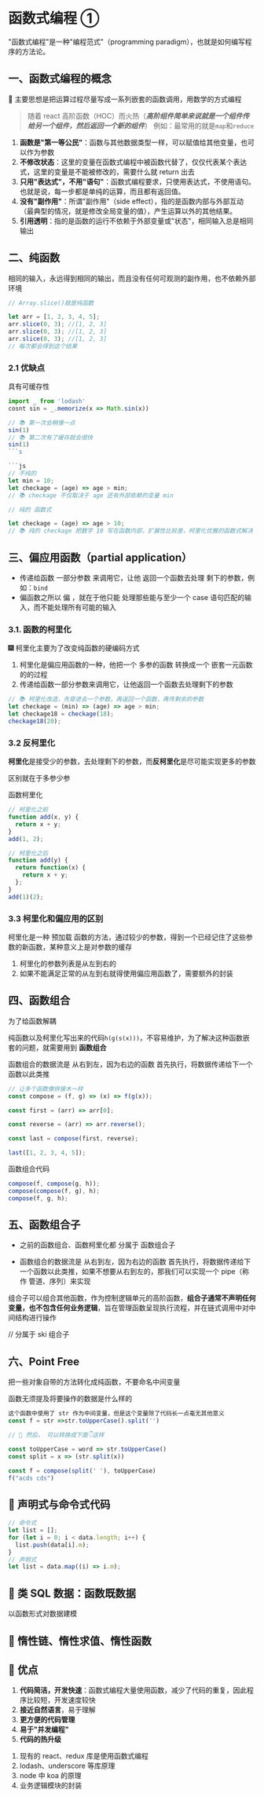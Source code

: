 # 函数式编程 ①

"函数式编程"是一种"编程范式"（programming paradigm），也就是如何编写程序的方法论。

## 一、函数式编程的概念

🍺 主要思想是把运算过程尽量写成一系列嵌套的函数调用，用数学的方式编程

> 随着 react 高阶函数（HOC）而火热（**_高阶组件简单来说就是一个组件传给另一个组件，然后返回一个新的组件_**）
> 例如：最常用的就是`map`和`reduce`

1. **函数是"第一等公民"**：函数与其他数据类型一样，可以赋值给其他变量，也可以作为参数
2. **不修改状态**：这里的变量在函数式编程中被函数代替了，仅仅代表某个表达式，这里的变量是不能被修改的，需要什么就 return 出去
3. **只用"表达式"，不用"语句"**：函数式编程要求，只使用表达式，不使用语句。也就是说，每一步都是单纯的运算，而且都有返回值。
4. **没有"副作用"**：所谓"副作用"（side effect），指的是函数内部与外部互动（最典型的情况，就是修改全局变量的值），产生运算以外的其他结果。
5. **引用透明**：指的是函数的运行不依赖于外部变量或"状态"，相同输入总是相同输出

## 二、纯函数

相同的输入，永远得到相同的输出，而且没有任何可观测的副作用，也不依赖外部环境

```js
// Array.slice()就是纯函数

let arr = [1, 2, 3, 4, 5];
arr.slice(0, 3); //[1, 2, 3]
arr.slice(0, 3); //[1, 2, 3]
arr.slice(0, 3); //[1, 2, 3]
// 每次都会得到这个结果
```

### 2.1 优缺点

具有可缓存性

```js
import _ from 'lodash'
cosnt sin = _.memorize(x => Math.sin(x))

// 📚 第一次会稍慢一点
sin(1)
// 📚 第二次有了缓存就会很快
sin(1)
```s

```js
// 不纯的
let min = 10;
let checkage = (age) => age > min;
// 📚 checkage 不仅取决于 age 还有外部依赖的变量 min

// 纯的 函数式

let checkage = (age) => age > 10;
// 📚 纯的 checkage 把数字 10 写在函数内部，扩展性比较差，柯里化优雅的函数式解决
```

## 三、偏应用函数（partial application）

- 传递给函数 一部分参数 来调用它，让他 返回一个函数去处理 剩下的参数，例如：`bind`
- 偏函数之所以 偏 ，就在于他只能 处理那些能与至少一个 case 语句匹配的输入，而不能处理所有可能的输入

### 3.1. 函数的柯里化

🎆 柯里化主要为了改变纯函数的硬编码方式

1. 柯里化是偏应用函数的一种，他把一个 多参的函数 转换成一个 嵌套一元函数的的过程
2. 传递给函数一部分参数来调用它，让他返回一个函数去处理剩下的参数

```js
// 📚 柯里化改造，先穿进去一个参数，再返回一个函数，再传剩余的参数
let checkage = (min) => (age) => age > min;
let checkage18 = checkage(18);
checkage18(20);
```

### 3.2 反柯里化

**柯里化**是接受少的参数，去处理剩下的参数，而**反柯里化**是尽可能实现更多的参数

区别就在于多参少参

函数柯里化

```js
// 柯里化之前
function add(x, y) {
  return x + y;
}
add(1, 2);

// 柯里化之后
function add(y) {
  return function(x) {
    return x + y;
  };
}
add(1)(2);
```

### 3.3 柯里化和偏应用的区别

柯里化是一种 预加载 函数的方法，通过较少的参数，得到一个已经记住了这些参数的新函数，某种意义上是对参数的缓存

1. 柯里化的参数列表是从左到右的
2. 如果不能满足正常的从左到右就得使用偏应用函数了，需要额外的封装

## 四、函数组合

为了给函数解耦

纯函数以及柯里化写出来的代码`h(g(s(x)))`，不容易维护，为了解决这种函数嵌套的问题，就需要用到 **函数组合**

函数组合的数据流是 从右到左，因为右边的函数 首先执行，将数据传递给下一个函数以此类推

```js
// 让多个函数像拼接木一样
const compose = (f, g) => (x) => f(g(x));

const first = (arr) => arr[0];

const reverse = (arr) => arr.reverse();

const last = compose(first, reverse);

last([1, 2, 3, 4, 5]);
```

函数组合代码

```js
compose(f, compose(g, h));
compose(compose(f, g), h);
compose(f, g, h);
```

## 五、函数组合子

- 之前的函数组合、函数柯里化都 分属于 函数组合子

- 函数组合的数据流是 从右到左，因为右边的函数 首先执行，将数据传递给下一个函数以此类推，如果不想要从右到左的，那我们可以实现一个 pipe（称作 管道、序列）来实现

组合子可以组合其他函数，作为控制逻辑单元的高阶函数，**组合子通常不声明任何变量，也不包含任何业务逻辑**，旨在管理函数呈现执行流程，并在链式调用中对中间结构进行操作

// 分属于 ski 组合子

## 六、Point Free

把一些对象自带的方法转化成纯函数，不要命名中间变量

函数无须提及将要操作的数据是什么样的

```js
这个函数中使用了 str 作为中间变量，但是这个变量除了代码长一点毫无其他意义
const f = str =>str.toUpperCase().split('')

// 🏡 然后， 可以转换成下面👇这样

const toUpperCase = word => str.toUpperCase()
const split = x => (str.split(x))

const f = compose(split(' '), toUpperCase)
f("acds cds")
```

## 🐴 声明式与命令式代码

```js
// 命令式
let list = [];
for (let i = 0; i < data.length; i++) {
  list.push(data[i].m);
}
// 声明式
let list = data.map((i) => i.m);
```

## 🐴 类 SQL 数据：函数既数据

以函数形式对数据建模

## 🐷 惰性链、惰性求值、惰性函数

## 🐴 优点

1. **代码简洁，开发快速**：函数式编程大量使用函数，减少了代码的重复，因此程序比较短，开发速度较快
2. **接近自然语言**，易于理解
3. **更方便的代码管理**
4. **易于"并发编程"**
5. **代码的热升级**

1) 现有的 react、redux 库是使用函数式编程
2) lodash、underscore 等库原理
3) node 中 koa 的原理
4) 业务逻辑模块的封装
